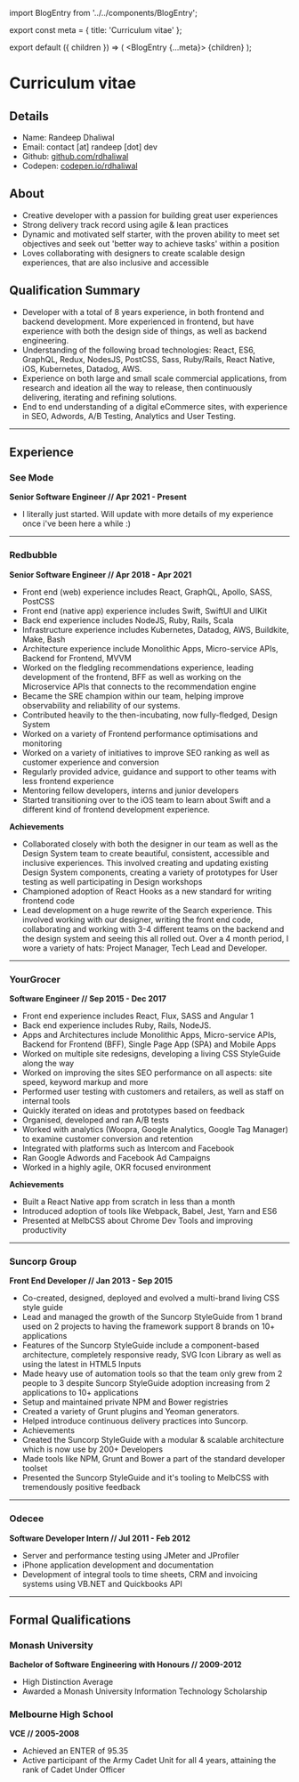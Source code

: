 import BlogEntry from '../../components/BlogEntry';

export const meta = {
  title: 'Curriculum vitae'
};

export default ({ children }) => (
  <BlogEntry {...meta}> {children} </BlogEntry>
);


# Curriculum vitae

## Details

- Name: Randeep Dhaliwal
- Email: contact [at] randeep [dot] dev
- Github: [github.com/rdhaliwal](https://github.com/rdhaliwal)
- Codepen: [codepen.io/rdhaliwal](https://codepen.io/rdhaliwal)

## About

- Creative developer with a passion for building great user experiences
- Strong delivery track record using agile & lean practices
- Dynamic and motivated self starter, with the proven ability to meet set objectives and seek out 'better way to achieve tasks' within a position
- Loves collaborating with designers to create scalable design experiences, that are also inclusive and accessible

## Qualification Summary

- Developer with a total of 8 years experience, in both frontend and backend development. More experienced in frontend, but have experience with both the design side of things, as well as backend engineering.
- Understanding of the following broad technologies: React, ES6, GraphQL, Redux, NodesJS, PostCSS, Sass, Ruby/Rails, React Native, iOS, Kubernetes, Datadog, AWS.
- Experience on both large and small scale commercial applications, from research and ideation all the way to release, then continuously delivering, iterating and refining solutions.
- End to end understanding of a digital eCommerce sites, with experience in SEO, Adwords, A/B Testing, Analytics and User Testing.

---

## Experience

### See Mode

**Senior Software Engineer // Apr 2021 - Present**

- I literally just started. Will update with more details of my experience once i've been here a while :)

---
### Redbubble

**Senior Software Engineer // Apr 2018 - Apr 2021**

- Front end (web) experience includes React, GraphQL, Apollo, SASS, PostCSS
- Front end (native app) experience includes Swift, SwiftUI and UIKit
- Back end experience includes NodeJS, Ruby, Rails, Scala
- Infrastructure experience includes Kubernetes, Datadog, AWS, Buildkite, Make, Bash
- Architecture experience include Monolithic Apps, Micro-service APIs, Backend for Frontend, MVVM
- Worked on the fledgling recommendations experience, leading development of the frontend, BFF as well as working on the Microservice APIs that connects to the recommendation engine
- Became the SRE champion within our team, helping improve observability and reliability of our systems.
- Contributed heavily to the then-incubating, now fully-fledged, Design System
- Worked on a variety of Frontend performance optimisations and monitoring
- Worked on a variety of initiatives to improve SEO ranking as well as customer experience and conversion
- Regularly provided advice, guidance and support to other teams with less frontend experience
- Mentoring fellow developers, interns and junior developers
- Started transitioning over to the iOS team to learn about Swift and a different kind of frontend development experience.

**Achievements**

- Collaborated closely with both the designer in our team as well as the Design System team to create beautiful, consistent, accessible and inclusive experiences. This involved creating and updating existing Design System components, creating a variety of prototypes for User testing as well participating in Design workshops
- Championed adoption of React Hooks as a new standard for writing frontend code
- Lead development on a huge rewrite of the Search experience. This involved working with our designer, writing the front end code, collaborating and working with 3-4 different teams on the backend and the design system and seeing this all rolled out. Over a 4 month period, I wore a variety of hats: Project Manager, Tech Lead and Developer.

---

### YourGrocer

**Software Engineer // Sep 2015 - Dec 2017**

- Front end experience includes React, Flux, SASS and Angular 1
- Back end experience includes Ruby, Rails, NodeJS.
- Apps and Architectures include Monolithic Apps, Micro-service APIs, Backend for Frontend (BFF), Single Page App (SPA) and Mobile Apps
- Worked on multiple site redesigns, developing a living CSS StyleGuide along the way
- Worked on improving the sites SEO performance on all aspects: site speed, keyword markup and more
- Performed user testing with customers and retailers, as well as staff on internal tools
- Quickly iterated on ideas and prototypes based on feedback
- Organised, developed and ran A/B tests
- Worked with analytics (Woopra, Google Analytics, Google Tag Manager) to examine customer conversion and retention
- Integrated with platforms such as Intercom and Facebook
- Ran Google Adwords and Facebook Ad Campaigns
- Worked in a highly agile, OKR focused environment

**Achievements**

- Built a React Native app from scratch in less than a month
- Introduced adoption of tools like Webpack, Babel, Jest, Yarn and ES6
- Presented at MelbCSS about Chrome Dev Tools and improving productivity

---

### Suncorp Group

**Front End Developer // Jan 2013 - Sep 2015**

- Co-created, designed, deployed and evolved a multi-brand living CSS style guide
- Lead and managed the growth of the Suncorp StyleGuide from 1 brand used on 2 projects to having the framework support 8 brands on 10+ applications
- Features of the Suncorp StyleGuide include a component-based architecture, completely responsive ready, SVG Icon Library as well as using the latest in HTML5 Inputs
- Made heavy use of automation tools so that the team only grew from 2 people to 3 despite Suncorp StyleGuide adoption increasing from 2 applications to 10+ applications
- Setup and maintained private NPM and Bower registries
- Created a variety of Grunt plugins and Yeoman generators.
- Helped introduce continuous delivery practices into Suncorp.
- Achievements
- Created the Suncorp StyleGuide with a modular & scalable architecture which is now use by 200+ Developers
- Made tools like NPM, Grunt and Bower a part of the standard developer toolset
- Presented the Suncorp StyleGuide and it's tooling to MelbCSS with tremendously positive feedback

---

### Odecee

**Software Developer Intern // Jul 2011 - Feb 2012**

- Server and performance testing using JMeter and JProfiler
- iPhone application development and documentation
- Development of integral tools to time sheets, CRM and invoicing systems using VB.NET and Quickbooks API

---

## Formal Qualifications

### Monash University

**Bachelor of Software Engineering with Honours // 2009-2012**

- High Distinction Average
- Awarded a Monash University Information Technology Scholarship


### Melbourne High School

**VCE // 2005-2008**

- Achieved an ENTER of 95.35
- Active participant of the Army Cadet Unit for all 4 years, attaining the rank of Cadet Under Officer
